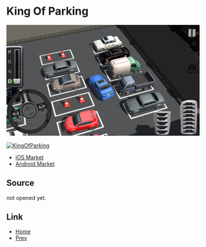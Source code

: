 
# King Of Parking

![KingOfParking](KingOfParking.jpg)

[![KingOfParking](http://img.youtube.com/vi/qJ8jgXvVZZo/1.jpg)](https://www.youtube.com/watch?v=qJ8jgXvVZZo)
* [iOS Market](https://itunes.apple.com/kr/app/%ED%82%B9%EC%98%A4%EB%B8%8C%ED%8C%8C%ED%82%B9/id1438588245?mt=8)
* [Android Market](https://play.google.com/store/apps/details?id=com.polygontek.tkop)

## Source

not opened yet.

## Link

* [Home](../README.md)
* [Prev](../ShootingManiac/ShootingManiac.md)

